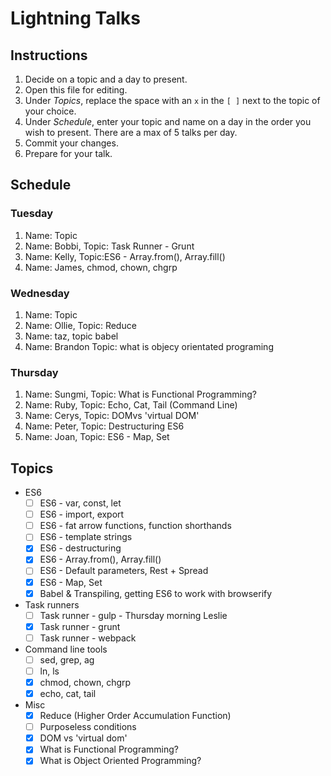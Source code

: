 # Lightning Talks

## Instructions

1. Decide on a topic and a day to present.
2. Open this file for editing.
3. Under _Topics_, replace the space with an `x` in the `[ ]` next to the topic of your choice.
4. Under _Schedule_, enter your topic and name on a day in the order you wish to present. There are a max of 5 talks per day.
5. Commit your changes.
6. Prepare for your talk.


## Schedule

### Tuesday

1. Name: Topic
2. Name: Bobbi, Topic: Task Runner - Grunt
3. Name: Kelly, Topic:ES6 - Array.from(), Array.fill()
4. Name: James, chmod, chown, chgrp


### Wednesday

1. Name: Topic
2. Name: Ollie, Topic: Reduce
3. Name: taz, topic babel
4. Name: Brandon Topic: what is objecy orientated programing


### Thursday

1. Name: Sungmi, Topic: What is Functional Programming?
2. Name: Ruby, Topic: Echo, Cat, Tail (Command Line)
3. Name: Cerys, Topic: DOMvs 'virtual DOM'
4. Name: Peter, Topic: Destructuring ES6
5. Name: Joan, Topic: ES6 - Map, Set


## Topics

* ES6
  * [ ] ES6 - var, const, let
  * [ ] ES6 - import, export
  * [ ] ES6 - fat arrow functions, function shorthands
  * [ ] ES6 - template strings
  * [x] ES6 - destructuring
  * [x] ES6 - Array.from(), Array.fill()
  * [ ] ES6 - Default parameters, Rest + Spread
  * [x] ES6 - Map, Set
  * [x] Babel & Transpiling, getting ES6 to work with browserify

* Task runners
  * [ ] Task runner - gulp - Thursday morning Leslie
  * [x] Task runner - grunt
  * [ ] Task runner - webpack

* Command line tools
  * [ ] sed, grep, ag
  * [ ] ln, ls
  * [x] chmod, chown, chgrp
  * [x] echo, cat, tail

* Misc
  * [x] Reduce (Higher Order Accumulation Function)
  * [ ] Purposeless conditions
  * [x] DOM vs 'virtual dom'
  * [x] What is Functional Programming?
  * [x] What is Object Oriented Programming?
